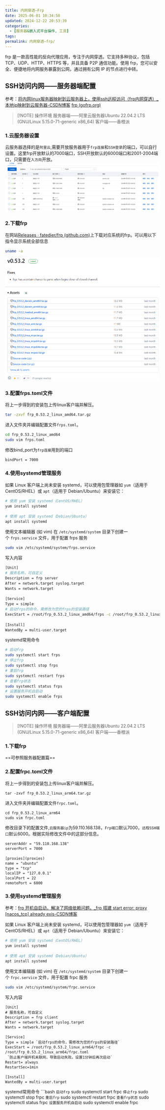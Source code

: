 ```yaml
---
title: 内网穿透—Frp
date: 2025-06-01 10:34:58
updated: 2024-12-22 20:53:39
categories:
  - [服务器&嵌入式平台操作, 工具]
tags:
permalink: 内网穿透—frp/
---
```


frp 是一款高性能的反向代理应用，专注于内网穿透。它支持多种协议，包括 TCP、UDP、HTTP、HTTPS 等，并且具备 P2P 通信功能。使用 frp，您可以安全、便捷地将内网服务暴露到公网，通过拥有公网 IP 的节点进行中转。
## SSH访问内网——服务器端配置
参考：[将内网linux服务器映射到云服务器上，使用ssh远程访问（frp内网穿透）_本地ip映射到云服务器-CSDN博客](https://blog.csdn.net/qq_38212715/article/details/129490126?spm=1001.2014.3001.5506)
[frp (gofrp.org)](https://gofrp.org/zh-cn/)

> [!NOTE] 操作环境
> 服务器端——阿里云服务器Ubuntu 22.04.2 LTS (GNU/Linux 5.15.0-71-generic x86_64)
> 客户端——香橙派
> 
### 1.云服务器设置
云服务器选择的是`阿里云`,需要开放服务器用于`frp连接`和`SSH登录`的端口，可以自行设置。这里frp开放默认的7000端口，SSH开放默认的6000端口和2001-2004端口，只需要在`入方向`开放。
![Frp-阿里云安全组配置.png](/images/Frp-阿里云安全组配置.png)
### 2.下载frp
在网站[Releases · fatedier/frp (github.com)](https://github.com/fatedier/frp/releases)上下载对应系统的frp。可以用以下指令显示系统全部信息
```bash
uname -a
```
![Frp-release.png](/images/Frp-release.png)
### 3.配置frps.toml文件
将上一步得到的安装包上传linux客户端并解压。
```bash
tar -zxvf frp_0.53.2_linux_amd64.tar.gz
```
进入文件夹并编辑配置文件`frps.toml`。
```bash
cd frp_0.53.2_linux_amd64
sudo vim frps.toml
```
修改bind_port为`frp连接`用到的端口
```bash
bindPort = 7000
```
### 4.使用systemd管理服务
如果 Linux 客户端上尚未安装 systemd，可以使用包管理器如 `yum`（适用于 CentOS/RHEL）或 `apt`（适用于 Debian/Ubuntu）来安装它：
```bash
# 使用 yum 安装 systemd（CentOS/RHEL）
yum install systemd

# 使用 apt 安装 systemd（Debian/Ubuntu）
apt install systemd
```
使用文本编辑器 (如 vim) 在 `/etc/systemd/system` 目录下创建一个 `frps.service` 文件，用于配置 frps 服务
```bash
sudo vim /etc/systemd/system/frps.service
```
写入内容
```bash
[Unit]
# 服务名称，可自定义
Description = frp server
After = network.target syslog.target
Wants = network.target

[Service]
Type = simple
# 启动frps的命令，需修改为您的frps的安装路径
ExecStart = /root/frp_0.53.2_linux_amd64/frps -c /root/frp_0.53.2_linux_amd64/frps.toml

[Install]
WantedBy = multi-user.target
```
systemd常用命令
```bash
# 启动frp
sudo systemctl start frps
# 停止frp
sudo systemctl stop frps
# 重启frp
sudo systemctl restart frps
# 查看frp状态
sudo systemctl status frps
# 设置服务开机自启动
sudo systemctl enable frps
```

## SSH访问内网——客户端配置

> [!NOTE] 操作环境
> 服务器端——阿里云服务器Ubuntu 22.04.2 LTS (GNU/Linux 5.15.0-71-generic x86_64)
> 客户端——香橙派
> 
### 1.下载frp
==可参照服务器配置篇==
### 2.配置frpc.toml文件
将上一步得到的安装包上传linux客户端并解压。
```
tar -zxvf frp_0.53.2_linux_arm64.tar.gz
```
进入文件夹并编辑配置文件`frpc.toml`。
```
cd frp_0.53.2_linux_arm64
sudo vim frpc.toml
```
修改目录下的配置文件,`云服务器ip`为59.110.168.138，`Frp端口`默认7000，`远程SSH端口`默认6000。根据实际修改文件中的这部分信息。
```
serverAddr = "59.110.168.138"
serverPort = 7000

[proxies](proxies)
name = "ubuntu"
type = "tcp"
localIP = "127.0.0.1"
localPort = 22
remotePort = 6000
```
### 3.使用systemd管理服务
参考：[frp 开机自启动，解决了网络依赖问题。_frp 搭建 start error: proxy [nacos_tcp] already exis-CSDN博客](https://blog.csdn.net/programguo/article/details/108435717?spm=1001.2014.3001.5506)

如果 Linux 客户端上尚未安装 systemd，可以使用包管理器如 `yum`（适用于 CentOS/RHEL）或 `apt`（适用于 Debian/Ubuntu）来安装它：
```bash
# 使用 yum 安装 systemd（CentOS/RHEL）
yum install systemd

# 使用 apt 安装 systemd（Debian/Ubuntu）
apt install systemd
```
使用文本编辑器 (如 vim) 在 `/etc/systemd/system` 目录下创建一个 `frpc.service` 文件，用于配置 frpc 服务
```bash
sudo vim /etc/systemd/system/frpc.service
```
写入内容
```text
[Unit]
# 服务名称，可自定义
Description = frp client
After = network.target syslog.target
Wants = network.target

[Service]
Type = simple `启动frps的命令，需修改为您的frps的安装路径`
ExecStart = /root/frp_0.53.2_linux_arm64/frpc -c /root/frp_0.53.2_linux_arm64/frpc.toml
 `防止客户端开机未联网，导致启动失败。设置1分钟后再次启动`
Restart= always
RestartSec=1min

[Install]
WantedBy = multi-user.target
```
systemd常用命令
```bash `启动frp`
sudo systemctl start frpc `停止frp`
sudo systemctl stop frpc `重启frp`
sudo systemctl restart frpc `查看frp状态`
sudo systemctl status frpc `设置服务开机自启动`
sudo systemctl enable frpc
```